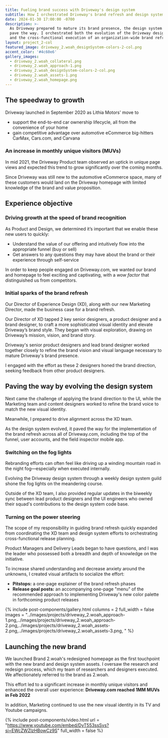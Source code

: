 ```yaml
---
title: Fueling brand success with Driveway's design system
subtitle: How I orchestrated Driveway's brand refresh and design system evolution
date: 2024-01-30 17:00:00 -0700
description: >-
  As Driveway prepared to mature its brand presence, the design system had to
  pave the way. I orchestrated both the evolution of the Driveway design system
  and the cross-functional execution of an organization-wide brand refresh.
layout: project_2-col
featured_image: driveway_2.woah_designSystem-colors-2-col.png
accent_color: '#4c60e6'
gallery_images:
  - driveway_2.woah_collateral.png
  - driveway_2.woah_approach-1.png
  - driveway_2.woah_designSystem-colors-2-col.png
  - driveway_2.woah_assets-1.png
  - driveway_2.woah_homepage.png
---
```

## The speedway to growth

Driveway launched in September 2020 as Lithia Motors' move to

* support the end-to-end car ownership lifecycle, all from the convenience of your home
* gain competitive advantage over automotive eCommerce big-hitters CarMax, Cars.com, and Carvana

### **An increase in monthly unique visitors (MUVs)**

In mid 2021, the Driveway Product team observed an uptick in unique page views and expected this trend to grow significantly over the coming months.

Since Driveway was still new to the automotive eCommerce space, many of these customers would land on the Driveway homepage with limited knowledge of the brand and value proposition.

## Experience objective

### **Driving growth at the speed of brand recognition**

As Product and Design, we determined it’s important that we enable these new users to quickly:

* Understand the value of our offering and intuitively flow into the appropriate funnel (buy or sell)
* Get answers to any questions they may have about the brand or their experience through self-service

In order to keep people engaged on Driveway.com, we wanted our brand and homepage to feel exciting and captivating, with a *wow factor* that distinguished us from competitors.

### Initial sparks of the brand refresh

Our Director of Experience Design (XD), along with our new Marketing Director, made the business case for a brand refresh.

Our Director of XD tapped 2 key senior designers, a product designer and a brand designer, to craft a more sophisticated visual identity and elevate Driveway’s brand style. They began with visual exploration, drawing on Driveway’s mission, vision, and brand story.

Driveway's senior product designers and lead brand designer worked together closely to refine the brand vision and visual language necessary to mature Driveway's brand presence.

I engaged with the effort as these 2 designers honed the brand direction, seeking feedback from other product designers.&nbsp;

## Paving the way by evolving the design system

Next came the challenge of applying the brand direction to the UI, while the Marketing team and content designers worked to refine the brand voice to match the new visual identity.

Meanwhile, I prepared to drive alignment across the XD team.

As the design system evolved, it paved the way for the implementation of the brand refresh across all of Driveway.com, including the top of the funnel, user accounts, and the field inspector mobile app.

### Switching on the fog lights

Rebranding efforts can often feel like driving up a winding mountain road in the night fog—especially when executed internally.

Evolving the Driveway design system through a weekly design system guild shone the fog lights on the meandering course.

Outside of the XD team, I also provided regular updates in the biweekly sync between lead product designers and the UI engineers who owned their squad's contributions to the design system code base.

### Turning on the power steering

The scope of my responsibility in guiding brand refresh quickly expanded from coordinating the XD team and design system efforts to orchestrating cross-functional release planning.

Product Managers and Delivery Leads began to have questions, and I was the leader who possessed both a breadth and depth of knowledge on the initiative.

To increase shared understanding and decrease anxiety around the unknowns, I created visual artifacts to socialize the effort:

* **Pitstops:**&nbsp;a one-page explainer of the brand refresh phases
* **Release goal posts:** an accompanying one-page "menu" of the recommended approach to implementing Driveway's new color palette in forthcoming product releases

{% include post-components/gallery.html columns = 2 full_width = false images = "../images/projects/driveway_2.woah_approach-1.png,../images/projects/driveway_2.woah_approach-2.png,../images/projects/driveway_2.woah_assets-2.png,../images/projects/driveway_2.woah_assets-3.png, " %}

## Launching the new brand

We launched Brand 2.woah's redesigned homepage as the first touchpoint with the new brand and design system assets. I oversaw the research and redesign process, which my team of researchers and designers executed. We affectionately referred to the brand as 2.woah.

This effort led to a significant increase in monthly unique visitors and enhanced the overall user experience:&nbsp;**Driveway.com reached 1MM MUVs in Feb 2022**

In addition, Marketing continued to use the new visual identity in its TV and Youtube campaigns.

{% include post-components/video.html url = "https://www.youtube.com/embed/DyT553ssSvs?si=EWcZWZlzHBowCz9S" full_width = false %}